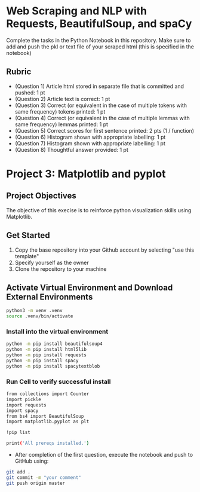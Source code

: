 # Web Scraping and NLP with Requests, BeautifulSoup, and spaCy

Complete the tasks in the Python Notebook in this repository.
Make sure to add and push the pkl or text file of your scraped html (this is specified in the notebook)

## Rubric

* (Question 1) Article html stored in separate file that is committed and pushed: 1 pt
* (Question 2) Article text is correct: 1 pt
* (Question 3) Correct (or equivalent in the case of multiple tokens with same frequency) tokens printed: 1 pt
* (Question 4) Correct (or equivalent in the case of multiple lemmas with same frequency) lemmas printed: 1 pt
* (Question 5) Correct scores for first sentence printed: 2 pts (1 / function)
* (Question 6) Histogram shown with appropriate labelling: 1 pt
* (Question 7) Histogram shown with appropriate labelling: 1 pt
* (Question 8) Thoughtful answer provided: 1 pt


# Project 3: Matplotlib and pyplot

## Project Objectives

The objective of this execise is to reinforce python visualization skills using Matplotlib.

## Get Started

1. Copy the base repository into your Github account by selecting "use this template"
2.  Specify yourself as the owner
3. Clone the repository to your machine

## Activate Virtual Environment and Download External Environments

```bash
python3 -m venv .venv
source .venv/bin/activate
```

### Install into the virtual environment
```bash
python -m pip install beautifulsoup4
python -m pip install html5lib
python -m pip install requests
python -m pip install spacy
python -m pip install spacytextblob
```

### Run Cell to verify successful install 

```bash
from collections import Counter
import pickle
import requests
import spacy
from bs4 import BeautifulSoup
import matplotlib.pyplot as plt

!pip list

print('All prereqs installed.')
```


- After completion of the first question, execute the notebook and push to GitHub  using: 
```bash
git add .
git commit -m "your comment"
git push origin master   
``` 